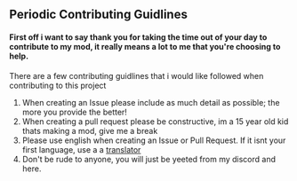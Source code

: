 ## Periodic Contributing Guidlines

#### First off i want to say thank you for taking the time out of your day to contribute to my mod, it really means a lot to me that you're choosing to help.

There are a few contributing guidlines that i would like followed when contributing to this project

1. When creating an Issue please include as much detail as possible; the more you provide the better!
1. When creating a pull request please be constructive, im a 15 year old kid thats making a mod, give me a break
1. Please use english when creating an Issue or Pull Request. If it isnt your first language, use a a [translator](https://translate.google.com)
1. Don't be rude to anyone, you will just be yeeted from my discord and here.
